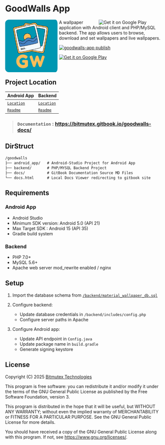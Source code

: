 # GoodWalls App

[<img src="https://play.google.com/intl/en_us/badges/static/images/badges/en_badge_web_generic.png"  alt="Get it on Google Play"  height="auto" width="200" align="right">](https://play.google.com/store/apps/details?id=com.app.goodwalls1)

<img src="./android_app/assets/logo.png" alt="Goodwalls logo" height="auto" width="170" align="left" style="border-radius:12px; padding-right:5px;">

A wallpaper application with Android client and PHP/MySQL backend. The app allows users to browse, download and set wallpapers and live wallpapers.

[![goodwalls-app publish](https://github.com/aamitn/goodwalls/actions/workflows/publish.yml/badge.svg)](https://github.com/aamitn/goodwalls/actions/workflows/publish.yml)

[<img src="https://play.google.com/intl/en_us/badges/static/images/badges/en_badge_web_generic.png"  alt="Get it on Google Play"  height="auto" width="200">](https://play.google.com/store/apps/details?id=com.app.goodwalls1)

<br>


## Project Location

| **Android App**                    | **Backend**                    |
|------------------------------------|--------------------------------|
| [`Location`](./android_app/)       | [`Location`](./backend/)       |
| [`Readme`](./android_app/README.md)  | [`Readme`](./backend/README.md)  |


>### `Documentation` : https://bitmutex.gitbook.io/goodwalls-docs/


## DirStruct
```
/goodwalls
├── android_app/   # Android-Studio Project for Android App
├── backend/       # PHP/MYSQL Backend Project
├── docs/          # GitBook Documentation Source MD Files
└── docs.html      # Local Docs Viewer redirecting to gitbook site
```

## Requirements

### Android App
- Android Studio
- Minimum SDK version: Android 5.0 (API 21)
- Max Target SDK : Android 15 (API 35)
- Gradle build system

### Backend
- PHP 7.0+
- MySQL 5.6+
- Apache web server mod_rewrite enabled / nginx

## Setup

1. Import the database schema from [`/backend/material_wallpaper_db.sql`](./backend/material_wallpaper_db.sql)

2. Configure backend:
   - Update database credentials in `/backend/includes/config.php`
   - Configure server paths in Apache

3. Configure Android app:
   - Update API endpoint in `Config.java`
   - Update package name in `build.gradle`
   - Generate signing keystore

## License
Copyright (C) 2025 [Bitmutex Technologies](https://www.bitmutex.com)

This program is free software: you can redistribute it and/or modify it under the terms of the GNU General Public License as published by the Free Software Foundation, version 3.

This program is distributed in the hope that it will be useful, but WITHOUT ANY WARRANTY; without even the implied warranty of MERCHANTABILITY or FITNESS FOR A PARTICULAR PURPOSE. See the GNU General Public License for more details.

You should have received a copy of the GNU General Public License along with this program. If not, see <https://www.gnu.org/licenses/>. 

